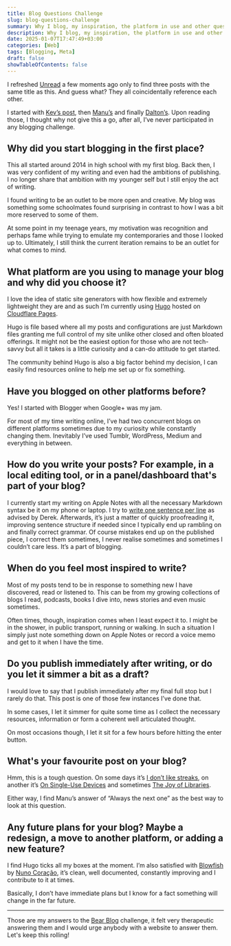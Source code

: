 ```yaml
---
title: Blog Questions Challenge
slug: blog-questions-challenge
summary: Why I blog, my inspiration, the platform in use and other questions
description: Why I blog, my inspiration, the platform in use and other questions
date: 2025-01-07T17:47:49+03:00
categories: [Web]
tags: [Blogging, Meta]
draft: false
showTableOfContents: false
---
```


I refreshed [Unread](https://www.goldenhillsoftware.com/unread/) a few moments ago only to find three posts with the same title as this. 
And guess what? 
They all coincidentally reference each other. 

I started with [Kev’s post](https://kevquirk.com/blog/blog-questions-challenge), then [Manu’s](https://manuelmoreale.com/blog-questions-challenge) and finally [Dalton’s](https://dltn.io/posts/blog-questions-challenge). 
Upon reading those, I thought why not give this a go, after all, I’ve never participated in any blogging challenge. 

## Why did you start blogging in the first place? 

This all started around 2014 in high school with my first blog. 
Back then, I was very confident of my writing and even had the ambitions of publishing. 
I no longer share that ambition with my younger self but I still enjoy the act of writing.

I found writing to be an outlet to be more open and creative. 
My blog was something some schoolmates found surprising in contrast to how I was a bit more reserved to some of them. 

At some point in my teenage years, my motivation was recognition and perhaps fame while trying to emulate my contemporaries and those I looked up to.
Ultimately, I still think the current iteration remains to be an outlet for what comes to mind. 

## What platform are you using to manage your blog and why did you choose it?

I love the idea of static site generators with how flexible and extremely lightweight they are and as such I’m currently using [Hugo](https://gohugo.io/) hosted on [Cloudflare Pages](https://pages.cloudflare.com/).

Hugo is file based where all my posts and configurations are just Markdown files granting me full control of my site unlike other closed and often bloated offerings. 
It might not be the easiest option for those who are not tech-savvy but all it takes is a little curiosity and a can-do attitude to get started. 

The community behind Hugo is also a big factor behind my decision, I can easily find resources online to help me set up or fix something. 

## Have you blogged on other platforms before?

Yes!
I started with Blogger when Google+ was my jam. 

For most of my time writing online, I’ve had two concurrent blogs on different platforms sometimes due to my curiosity while constantly changing them. 
Inevitably I’ve used Tumblr, WordPress, Medium and everything in between. 

## How do you write your posts? For example, in a local editing tool, or in a panel/dashboard that's part of your blog?

I currently start my writing on Apple Notes with all the necessary Markdown syntax be it on my phone or laptop. 
I try to [write one sentence per line](https://sive.rs/1s) as advised by Derek.
Afterwards, it’s just a matter of quickly proofreading it, improving sentence structure if needed since I typically end up rambling on and finally correct grammar. 
Of course mistakes end up on the published piece, I correct them sometimes, I never realise sometimes and sometimes I couldn’t care less. 
It’s a part of blogging.

## When do you feel most inspired to write?

Most of my posts tend to be in response to something new I have discovered, read or listened to. 
This can be from my growing collections of blogs I read, podcasts, books I dive into, news stories and even music sometimes. 

Often times, though, inspiration comes when I least expect it to. 
I might be in the shower, in public transport, running or walking. 
In such a situation I simply just note something down on Apple Notes or record a voice memo and get to it when I have the time. 


## Do you publish immediately after writing, or do you let it simmer a bit as a draft?

I would love to say that I publish immediately after my final full stop but I rarely do that.
This post is one of those few instances I’ve done that. 

In some cases, I let it simmer for quite some time as I collect the necessary resources, information or form a coherent well articulated thought.

On most occasions though, I let it sit for a few hours before hitting the enter button. 

## What's your favourite post on your blog?

Hmm, this is a tough question. 
On some days it’s [I don’t like streaks](https://insidemordecai.com/on-gamification/), on another it’s [On Single-Use Devices](https://insidemordecai.com/on-single-use-devices/) and sometimes [The Joy of Libraries](https://insidemordecai.com/joy-of-libraries/). 

Either way, I find Manu’s answer of “Always the next one” as the best way to look at this question.

## Any future plans for your blog? Maybe a redesign, a move to another platform, or adding a new feature?

I find Hugo ticks all my boxes at the moment. 
I’m also satisfied with [Blowfish](https://blowfish.page/) by [Nuno Coração](https://n9o.xyz/), it’s clean, well documented, constantly improving and I contribute to it at times. 

Basically, I don’t have immediate plans but I know for a fact something will change in the far future.

---

Those are my answers to the [Bear Blog](https://bearblog.dev/) challenge, it felt very therapeutic answering them and I would urge anybody with a website to answer them.
Let's keep this rolling!

